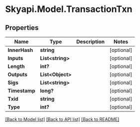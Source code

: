 
# Skyapi.Model.TransactionTxn

## Properties

Name | Type | Description | Notes
------------ | ------------- | ------------- | -------------
**InnerHash** | **string** |  | [optional] 
**Inputs** | **List&lt;string&gt;** |  | [optional] 
**Length** | **int?** |  | [optional] 
**Outputs** | **List&lt;Object&gt;** |  | [optional] 
**Sigs** | **List&lt;string&gt;** |  | [optional] 
**Timestamp** | **long?** |  | [optional] 
**Txid** | **string** |  | [optional] 
**Type** | **int?** |  | [optional] 

[[Back to Model list]](../README.md#documentation-for-models)
[[Back to API list]](../README.md#documentation-for-api-endpoints)
[[Back to README]](../README.md)

